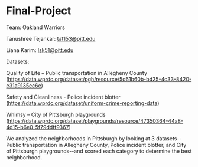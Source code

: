 # Final-Project

Team: Oakland Warriors

Tanushree Tejankar: tat153@pitt.edu

Liana Karim: lsk51@pitt.edu

Datasets: 

Quality of Life – Public transportation in Allegheny County (https://data.wprdc.org/dataset/pgh/resource/5d61b60b-bd25-4c33-8420-e31a9135ec6e)

Safety and Cleanliness - Police incident blotter (https://data.wprdc.org/dataset/uniform-crime-reporting-data)

Whimsy – City of Pittsburgh playgrounds (https://data.wprdc.org/dataset/playgrounds/resource/47350364-44a8-4d15-b6e0-5f79ddff9367)


We analyzed the neighborhoods in Pittsburgh by looking at 3 datasets--Public transportation in Allegheny County, Police incident blotter, and City of Pittsburgh playgrounds--and scored each category to determine the best neighborhood.
